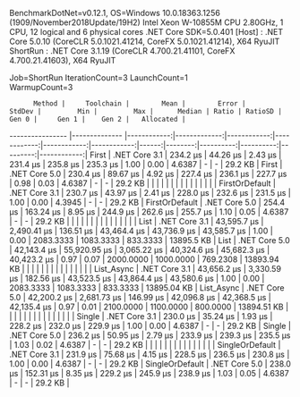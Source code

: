 
BenchmarkDotNet=v0.12.1, OS=Windows 10.0.18363.1256 (1909/November2018Update/19H2)
Intel Xeon W-10855M CPU 2.80GHz, 1 CPU, 12 logical and 6 physical cores
.NET Core SDK=5.0.401
  [Host]   : .NET Core 5.0.10 (CoreCLR 5.0.1021.41214, CoreFX 5.0.1021.41214), X64 RyuJIT
  ShortRun : .NET Core 3.1.19 (CoreCLR 4.700.21.41101, CoreFX 4.700.21.41603), X64 RyuJIT

Job=ShortRun  IterationCount=3  LaunchCount=1  
WarmupCount=3  

          Method |     Toolchain |        Mean |        Error |      StdDev |         Min |         Max |      Median | Ratio | RatioSD |     Gen 0 |     Gen 1 |    Gen 2 |   Allocated |
---------------- |-------------- |------------:|-------------:|------------:|------------:|------------:|------------:|------:|--------:|----------:|----------:|---------:|------------:|
           First | .NET Core 3.1 |    234.2 μs |     44.26 μs |     2.43 μs |    231.4 μs |    235.8 μs |    235.3 μs |  1.00 |    0.00 |    4.6387 |         - |        - |     29.2 KB |
           First | .NET Core 5.0 |    230.4 μs |     89.67 μs |     4.92 μs |    227.4 μs |    236.1 μs |    227.7 μs |  0.98 |    0.03 |    4.6387 |         - |        - |     29.2 KB |
                 |               |             |              |             |             |             |             |       |         |           |           |          |             |
  FirstOrDefault | .NET Core 3.1 |    230.7 μs |     43.97 μs |     2.41 μs |    228.0 μs |    232.6 μs |    231.5 μs |  1.00 |    0.00 |    4.3945 |         - |        - |     29.2 KB |
  FirstOrDefault | .NET Core 5.0 |    254.4 μs |    163.24 μs |     8.95 μs |    244.9 μs |    262.6 μs |    255.7 μs |  1.10 |    0.05 |    4.6387 |         - |        - |     29.2 KB |
                 |               |             |              |             |             |             |             |       |         |           |           |          |             |
            List | .NET Core 3.1 | 43,595.7 μs |  2,490.41 μs |   136.51 μs | 43,464.4 μs | 43,736.9 μs | 43,585.7 μs |  1.00 |    0.00 | 2083.3333 | 1083.3333 | 833.3333 |  13895.5 KB |
            List | .NET Core 5.0 | 42,143.4 μs | 55,920.95 μs | 3,065.22 μs | 40,324.6 μs | 45,682.3 μs | 40,423.2 μs |  0.97 |    0.07 | 2000.0000 | 1000.0000 | 769.2308 | 13893.94 KB |
                 |               |             |              |             |             |             |             |       |         |           |           |          |             |
      List_Async | .NET Core 3.1 | 43,656.2 μs |  3,330.59 μs |   182.56 μs | 43,523.5 μs | 43,864.4 μs | 43,580.6 μs |  1.00 |    0.00 | 2083.3333 | 1083.3333 | 833.3333 | 13895.04 KB |
      List_Async | .NET Core 5.0 | 42,200.2 μs |  2,681.73 μs |   146.99 μs | 42,096.8 μs | 42,368.5 μs | 42,135.4 μs |  0.97 |    0.01 | 2100.0000 | 1100.0000 | 800.0000 | 13894.51 KB |
                 |               |             |              |             |             |             |             |       |         |           |           |          |             |
          Single | .NET Core 3.1 |    230.0 μs |     35.24 μs |     1.93 μs |    228.2 μs |    232.0 μs |    229.9 μs |  1.00 |    0.00 |    4.6387 |         - |        - |     29.2 KB |
          Single | .NET Core 5.0 |    236.2 μs |     50.95 μs |     2.79 μs |    233.9 μs |    239.3 μs |    235.5 μs |  1.03 |    0.02 |    4.6387 |         - |        - |     29.2 KB |
                 |               |             |              |             |             |             |             |       |         |           |           |          |             |
 SingleOrDefault | .NET Core 3.1 |    231.9 μs |     75.68 μs |     4.15 μs |    228.5 μs |    236.5 μs |    230.8 μs |  1.00 |    0.00 |    4.6387 |         - |        - |     29.2 KB |
 SingleOrDefault | .NET Core 5.0 |    238.0 μs |    152.31 μs |     8.35 μs |    229.2 μs |    245.9 μs |    238.9 μs |  1.03 |    0.05 |    4.6387 |         - |        - |     29.2 KB |
